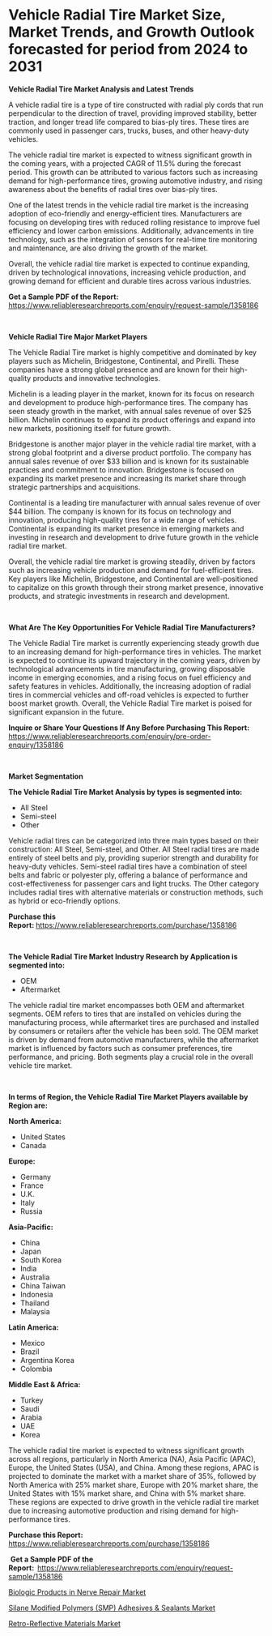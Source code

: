 <p><h1>Vehicle Radial Tire Market Size, Market Trends, and Growth Outlook forecasted for period from 2024 to 2031</h1></p><p><strong>Vehicle Radial Tire Market Analysis and Latest Trends</strong></p>
<p><p>A vehicle radial tire is a type of tire constructed with radial ply cords that run perpendicular to the direction of travel, providing improved stability, better traction, and longer tread life compared to bias-ply tires. These tires are commonly used in passenger cars, trucks, buses, and other heavy-duty vehicles.</p><p>The vehicle radial tire market is expected to witness significant growth in the coming years, with a projected CAGR of 11.5% during the forecast period. This growth can be attributed to various factors such as increasing demand for high-performance tires, growing automotive industry, and rising awareness about the benefits of radial tires over bias-ply tires.</p><p>One of the latest trends in the vehicle radial tire market is the increasing adoption of eco-friendly and energy-efficient tires. Manufacturers are focusing on developing tires with reduced rolling resistance to improve fuel efficiency and lower carbon emissions. Additionally, advancements in tire technology, such as the integration of sensors for real-time tire monitoring and maintenance, are also driving the growth of the market.</p><p>Overall, the vehicle radial tire market is expected to continue expanding, driven by technological innovations, increasing vehicle production, and growing demand for efficient and durable tires across various industries.</p></p>
<p><strong>Get a Sample PDF of the Report:&nbsp;</strong> <a href="https://www.reliableresearchreports.com/enquiry/request-sample/1358186">https://www.reliableresearchreports.com/enquiry/request-sample/1358186</a></p>
<p>&nbsp;</p>
<p><strong>Vehicle Radial Tire Major Market Players</strong></p>
<p><p>The Vehicle Radial Tire market is highly competitive and dominated by key players such as Michelin, Bridgestone, Continental, and Pirelli. These companies have a strong global presence and are known for their high-quality products and innovative technologies. </p><p>Michelin is a leading player in the market, known for its focus on research and development to produce high-performance tires. The company has seen steady growth in the market, with annual sales revenue of over $25 billion. Michelin continues to expand its product offerings and expand into new markets, positioning itself for future growth.</p><p>Bridgestone is another major player in the vehicle radial tire market, with a strong global footprint and a diverse product portfolio. The company has annual sales revenue of over $33 billion and is known for its sustainable practices and commitment to innovation. Bridgestone is focused on expanding its market presence and increasing its market share through strategic partnerships and acquisitions.</p><p>Continental is a leading tire manufacturer with annual sales revenue of over $44 billion. The company is known for its focus on technology and innovation, producing high-quality tires for a wide range of vehicles. Continental is expanding its market presence in emerging markets and investing in research and development to drive future growth in the vehicle radial tire market.</p><p>Overall, the vehicle radial tire market is growing steadily, driven by factors such as increasing vehicle production and demand for fuel-efficient tires. Key players like Michelin, Bridgestone, and Continental are well-positioned to capitalize on this growth through their strong market presence, innovative products, and strategic investments in research and development.</p></p>
<p>&nbsp;</p>
<p><strong>What Are The Key Opportunities For Vehicle Radial Tire Manufacturers?</strong></p>
<p><p>The Vehicle Radial Tire market is currently experiencing steady growth due to an increasing demand for high-performance tires in vehicles. The market is expected to continue its upward trajectory in the coming years, driven by technological advancements in tire manufacturing, growing disposable income in emerging economies, and a rising focus on fuel efficiency and safety features in vehicles. Additionally, the increasing adoption of radial tires in commercial vehicles and off-road vehicles is expected to further boost market growth. Overall, the Vehicle Radial Tire market is poised for significant expansion in the future.</p></p>
<p><strong>Inquire or Share Your Questions If Any Before Purchasing This Report:</strong> <a href="https://www.reliableresearchreports.com/enquiry/pre-order-enquiry/1358186">https://www.reliableresearchreports.com/enquiry/pre-order-enquiry/1358186</a></p>
<p>&nbsp;</p>
<p><strong>Market Segmentation</strong></p>
<p><strong>The Vehicle Radial Tire Market Analysis by types is segmented into:</strong></p>
<p><ul><li>All Steel</li><li>Semi-steel</li><li>Other</li></ul></p>
<p><p>Vehicle radial tires can be categorized into three main types based on their construction: All Steel, Semi-steel, and Other. All Steel radial tires are made entirely of steel belts and ply, providing superior strength and durability for heavy-duty vehicles. Semi-steel radial tires have a combination of steel belts and fabric or polyester ply, offering a balance of performance and cost-effectiveness for passenger cars and light trucks. The Other category includes radial tires with alternative materials or construction methods, such as hybrid or eco-friendly options.</p></p>
<p><strong>Purchase this Report:&nbsp;</strong><a href="https://www.reliableresearchreports.com/purchase/1358186">https://www.reliableresearchreports.com/purchase/1358186</a></p>
<p>&nbsp;</p>
<p><strong>The Vehicle Radial Tire Market Industry Research by Application is segmented into:</strong></p>
<p><ul><li>OEM</li><li>Aftermarket</li></ul></p>
<p><p>The vehicle radial tire market encompasses both OEM and aftermarket segments. OEM refers to tires that are installed on vehicles during the manufacturing process, while aftermarket tires are purchased and installed by consumers or retailers after the vehicle has been sold. The OEM market is driven by demand from automotive manufacturers, while the aftermarket market is influenced by factors such as consumer preferences, tire performance, and pricing. Both segments play a crucial role in the overall vehicle tire market.</p></p>
<p>&nbsp;</p>
<p><strong>In terms of Region, the Vehicle Radial Tire Market Players available by Region are:</strong></p>
<p>
    <p> <strong> North America: </strong>
        <ul>
            <li>United States</li>
            <li>Canada</li>
        </ul>
        </p> 
    <p> <strong> Europe: </strong>
        <ul>
            <li>Germany</li>
            <li>France</li>
            <li>U.K.</li>
            <li>Italy</li>
            <li>Russia</li>
        </ul>
        </p> 
    <p> <strong> Asia-Pacific: </strong>
        <ul>
            <li>China</li>
            <li>Japan</li>
            <li>South Korea</li>
            <li>India</li>
            <li>Australia</li>
            <li>China Taiwan</li>
            <li>Indonesia</li>
            <li>Thailand</li>
            <li>Malaysia</li>
        </ul>
        </p> 
    <p> <strong> Latin America: </strong>
        <ul>
            <li>Mexico</li>
            <li>Brazil</li>
            <li>Argentina Korea</li>
            <li>Colombia</li>
        </ul>
        </p> 
    <p> <strong> Middle East & Africa: </strong>
        <ul>
            <li>Turkey</li>
            <li>Saudi</li>
            <li>Arabia</li>
            <li>UAE</li>
            <li>Korea</li>
        </ul>
    </p>
    </p>
<p><p>The vehicle radial tire market is expected to witness significant growth across all regions, particularly in North America (NA), Asia Pacific (APAC), Europe, the United States (USA), and China. Among these regions, APAC is projected to dominate the market with a market share of 35%, followed by North America with 25% market share, Europe with 20% market share, the United States with 15% market share, and China with 5% market share. These regions are expected to drive growth in the vehicle radial tire market due to increasing automotive production and rising demand for high-performance tires.</p></p>
<p><strong>Purchase this Report: </strong><a href="https://www.reliableresearchreports.com/purchase/1358186">https://www.reliableresearchreports.com/purchase/1358186</a></p>
<p>&nbsp;<strong>Get a Sample PDF of the Report:&nbsp;&nbsp;</strong><a href="https://www.reliableresearchreports.com/enquiry/request-sample/1358186">https://www.reliableresearchreports.com/enquiry/request-sample/1358186</a></p>
<p><strong></strong></p>
<p><p><a href="https://view.publitas.com/reportprime-1/insights-into-biologic-products-in-nerve-repair-market-size-analysing-market-share-trends-and-growth-from-2023-to-2030/">Biologic Products in Nerve Repair Market</a></p><p><a href="https://view.publitas.com/reportprime-1/silane-modified-polymers-smp-adhesives-sealants-market-research-report-the-key-to-successful-business-strategy-forecasted-for-period-from-2023-2030/">Silane Modified Polymers (SMP) Adhesives & Sealants Market</a></p><p><a href="https://view.publitas.com/reportprime-1/retro-reflective-materials-market-analysis-and-market-size-global-industry-overview-market-segmentation-and-forecast-2023-to-2030/">Retro-Reflective Materials Market</a></p></p>